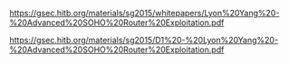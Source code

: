https://gsec.hitb.org/materials/sg2015/whitepapers/Lyon%20Yang%20-%20Advanced%20SOHO%20Router%20Exploitation.pdf

https://gsec.hitb.org/materials/sg2015/D1%20-%20Lyon%20Yang%20-%20Advanced%20SOHO%20Router%20Exploitation.pdf
